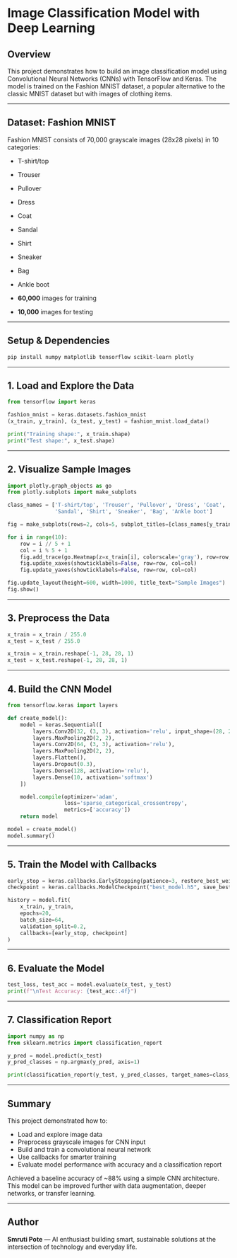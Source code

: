# Image Classification Model with Deep Learning

## Overview
This project demonstrates how to build an image classification model using Convolutional Neural Networks (CNNs) with TensorFlow and Keras. The model is trained on the Fashion MNIST dataset, a popular alternative to the classic MNIST dataset but with images of clothing items.

---

## Dataset: Fashion MNIST
Fashion MNIST consists of 70,000 grayscale images (28x28 pixels) in 10 categories:
- T-shirt/top
- Trouser
- Pullover
- Dress
- Coat
- Sandal
- Shirt
- Sneaker
- Bag
- Ankle boot

- **60,000** images for training
- **10,000** images for testing

---

## Setup & Dependencies
```bash
pip install numpy matplotlib tensorflow scikit-learn plotly
```

---

## 1. Load and Explore the Data
```python
from tensorflow import keras

fashion_mnist = keras.datasets.fashion_mnist
(x_train, y_train), (x_test, y_test) = fashion_mnist.load_data()

print("Training shape:", x_train.shape)
print("Test shape:", x_test.shape)
```

---

## 2. Visualize Sample Images
```python
import plotly.graph_objects as go
from plotly.subplots import make_subplots

class_names = ['T-shirt/top', 'Trouser', 'Pullover', 'Dress', 'Coat',
               'Sandal', 'Shirt', 'Sneaker', 'Bag', 'Ankle boot']

fig = make_subplots(rows=2, cols=5, subplot_titles=[class_names[y_train[i]] for i in range(10)])

for i in range(10):
    row = i // 5 + 1
    col = i % 5 + 1
    fig.add_trace(go.Heatmap(z=x_train[i], colorscale='gray'), row=row, col=col)
    fig.update_xaxes(showticklabels=False, row=row, col=col)
    fig.update_yaxes(showticklabels=False, row=row, col=col)

fig.update_layout(height=600, width=1000, title_text="Sample Images")
fig.show()
```

---

## 3. Preprocess the Data
```python
x_train = x_train / 255.0
x_test = x_test / 255.0

x_train = x_train.reshape(-1, 28, 28, 1)
x_test = x_test.reshape(-1, 28, 28, 1)
```

---

## 4. Build the CNN Model
```python
from tensorflow.keras import layers

def create_model():
    model = keras.Sequential([
        layers.Conv2D(32, (3, 3), activation='relu', input_shape=(28, 28, 1)),
        layers.MaxPooling2D(2, 2),
        layers.Conv2D(64, (3, 3), activation='relu'),
        layers.MaxPooling2D(2, 2),
        layers.Flatten(),
        layers.Dropout(0.3),
        layers.Dense(128, activation='relu'),
        layers.Dense(10, activation='softmax')
    ])

    model.compile(optimizer='adam',
                  loss='sparse_categorical_crossentropy',
                  metrics=['accuracy'])
    return model

model = create_model()
model.summary()
```

---

## 5. Train the Model with Callbacks
```python
early_stop = keras.callbacks.EarlyStopping(patience=3, restore_best_weights=True)
checkpoint = keras.callbacks.ModelCheckpoint("best_model.h5", save_best_only=True)

history = model.fit(
    x_train, y_train,
    epochs=20,
    batch_size=64,
    validation_split=0.2,
    callbacks=[early_stop, checkpoint]
)
```

---

## 6. Evaluate the Model
```python
test_loss, test_acc = model.evaluate(x_test, y_test)
print(f"\nTest Accuracy: {test_acc:.4f}")
```

---

## 7. Classification Report
```python
import numpy as np
from sklearn.metrics import classification_report

y_pred = model.predict(x_test)
y_pred_classes = np.argmax(y_pred, axis=1)

print(classification_report(y_test, y_pred_classes, target_names=class_names))
```

---

## Summary
This project demonstrated how to:
- Load and explore image data
- Preprocess grayscale images for CNN input
- Build and train a convolutional neural network
- Use callbacks for smarter training
- Evaluate model performance with accuracy and a classification report

Achieved a baseline accuracy of ~88% using a simple CNN architecture. This model can be improved further with data augmentation, deeper networks, or transfer learning.

---

## Author
**Smruti Pote** — AI enthusiast building smart, sustainable solutions at the intersection of technology and everyday life.
